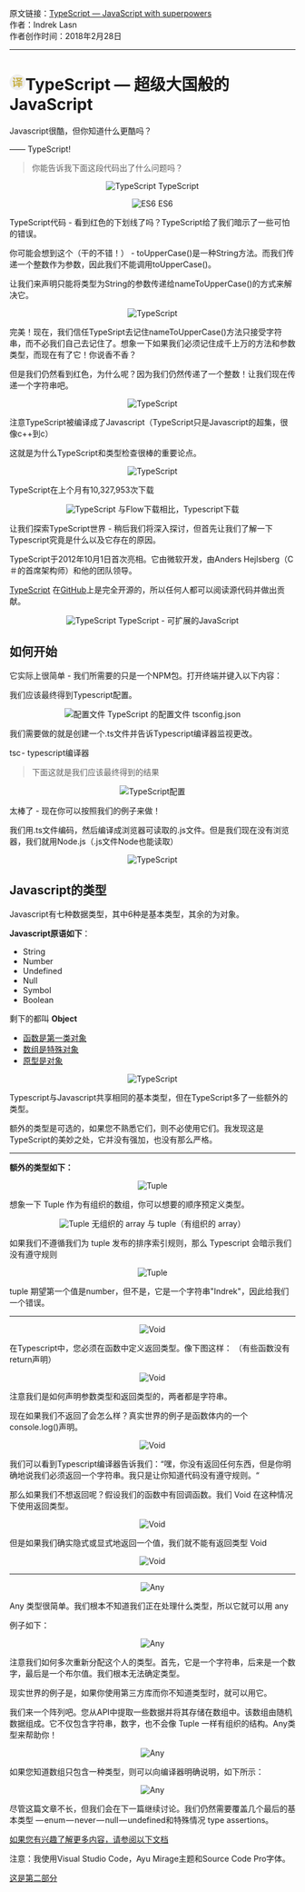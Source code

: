 原文链接：[TypeScript — JavaScript with superpowers](https://medium.freecodecamp.org/typescript-javascript-with-super-powers-a333b0fcabc9 "TypeScript — 超级大国般的JavaScript") <br/>
作者：Indrek Lasn <br/>
作者创作时间：2018年2月28日

------------------------------------------------------------------------------------------------

# <img src="https://github.com/jimwong666/FEstart/blob/master/translatedArticles/images/publicFile/icon_teranlation.png" alt="译文">TypeScript — 超级大国般的JavaScript

Javascript很酷，但你知道什么更酷吗？

—— TypeScript!

> 你能告诉我下面这段代码出了什么问题吗？

<p align="center">
<img src="https://www.strilliant.com/images/1*IgMNDPa6Oq8De5f7Pvnmnw.png" alt="TypeScript">
TypeScript
</p>

<p align="center">
<img src="https://www.strilliant.com/images/1*TV6Dyfy3Bmul2JPC7eyKaQ.png" alt="ES6">
ES6
</p>

TypeScript代码 - 看到红色的下划线了吗？TypeScript给了我们暗示了一些可怕的错误。

你可能会想到这个（干的不错！） - toUpperCase()是一种String方法。而我们传递一个整数作为参数，因此我们不能调用toUpperCase()。

让我们来声明只能将类型为String的参数传递给nameToUpperCase()的方式来解决它。

<p align="center">
<img src="https://www.strilliant.com/images/1*N0xiNAjnnX3CijE82PpTjA.png" alt="TypeScript">
</p>

完美！现在，我们信任TypeSript去记住nameToUpperCase()方法只接受字符串，而不必我们自己去记住了。想象一下如果我们必须记住成千上万的方法和参数类型，而现在有了它！你说香不香？

但是我们仍然看到红色，为什么呢？因为我们仍然传递了一个整数！让我们现在传递一个字符串吧。

<p align="center">
<img src="https://www.strilliant.com/images/1*4JtcPUxZ7NPyf5gxhPqs2Q.png" alt="TypeScript">
</p>

注意TypeScript被编译成了Javascript（TypeScript只是Javascript的超集，很像c++到c）

这就是为什么TypeScript和类型检查很棒的重要论点。

<p align="center">
<img src="https://www.strilliant.com/images/1*AgAGlFdiYSiYKZLW9fNvuw.png" alt="TypeScript">
</p>

TypeScript在上个月有10,327,953次下载

<p align="center">
<img src="https://www.strilliant.com/images/1*12nXNNgYHMLqWl7FWe4mwQ.png" alt="TypeScript">
与Flow下载相比，Typescript下载
</p>

让我们探索TypeScript世界 - 稍后我们将深入探讨，但首先让我们了解一下Typescript究竟是什么以及它存在的原因。

TypeScript于2012年10月1日首次亮相。它由微软开发，由Anders Hejlsberg（C＃的首席架构师）和他的团队领导。

[TypeScript](https://www.typescriptlang.org/ "TypeScript") 在[GitHub](https://github.com/Microsoft/TypeScript "GitHub")上是完全开源的，所以任何人都可以阅读源代码并做出贡献。

<p align="center">
<img src="https://www.strilliant.com/images/1*4DNoN1QejqOlOFNft6teuw.png" alt="TypeScript">
TypeScript - 可扩展的JavaScript
</p>

## 如何开始

它实际上很简单 - 我们所需要的只是一个NPM包。打开终端并键入以下内容：

我们应该最终得到Typescript配置。

<p align="center">
<img src="https://www.strilliant.com/images/1*0a1jcXX5gYTRnVCkgisYbQ.png" alt="配置文件">
TypeScript 的配置文件 tsconfig.json
</p>

我们需要做的就是创建一个.ts文件并告诉Typescript编译器监视更改。

tsc - typescript编译器

> 下面这就是我们应该最终得到的结果

<p align="center">
<img src="https://www.strilliant.com/images/1*ervvuE5kcy2isO1zTDL_0w.png" alt="TypeScript配置">
</p>

太棒了 - 现在你可以按照我们的例子来做！

我们用.ts文件编码，然后编译成浏览器可读取的.js文件。但是我们现在没有浏览器，我们就用Node.js（.js文件Node也能读取）

<p align="center">
<img src="https://www.strilliant.com/images/1*6VLCkqegvidS5dJm-e7zSA.png" alt="TypeScript">
</p>

## Javascript的类型

Javascript有七种数据类型，其中6种是基本类型，其余的为对象。

**Javascript原语如下**：

* String
* Number
* Undefined
* Null
* Symbol
* Boolean

剩下的都叫 **Object**

* [函数是第一类对象](https://en.wikipedia.org/wiki/Function_object#In_JavaScript "Functions are first class objects")
* [数组是特殊对象](https://stackoverflow.com/questions/5048371/are-javascript-arrays-primitives-strings-objects/5048482#5048482 "Arrays are special objects")
* [原型是对象](http://raganwald.com/2015/06/10/mixins.html "Prototypes are objects")

<p align="center">
<img src="https://www.strilliant.com/images/1*9FeYC-4ZEsKAQ565pEdTqw.png" alt="TypeScript">
</p>

Typescript与Javascript共享相同的基本类型，但在TypeScript多了一些额外的类型。

额外的类型是可选的，如果您不熟悉它们，则不必使用它们。我发现这是TypeScript的美妙之处，它并没有强加，也没有那么严格。

<hr />

**额外的类型如下：**

<p align="center">
<img src="https://www.strilliant.com/images/1*QlcVGtDb2FVJjkQRIh6gLQ.png" alt="Tuple">
</p>

想象一下 Tuple 作为有组织的数组，你可以想要的顺序预定义类型。

<p align="center">
<img src="https://www.strilliant.com/images/1*tF_IxeUVobcsA2BiBbConA.png" alt="Tuple">
无组织的 array 与 tuple（有组织的 array）
</p>

如果我们不遵循我们为 tuple 发布的排序索引规则，那么 Typescript 会暗示我们没有遵守规则

<p align="center">
<img src="https://www.strilliant.com/images/1*6LvBeYZZrPTaxNIBkzQKAQ.png" alt="Tuple">
</p>

tuple 期望第一个值是number，但不是，它是一个字符串"Indrek"，因此给我们一个错误。

<hr />

<p align="center">
<img src="https://www.strilliant.com/images/1*Bto4sAfIzfV3EIyYS04JmA.png" alt="Void">
</p>

在Typescript中，您必须在函数中定义返回类型。像下图这样：
（有些函数没有return声明）

<p align="center">
<img src="https://www.strilliant.com/images/1*AboEEgZSSq9YvI-Y6KLBgA.png" alt="Void">
</p>

注意我们是如何声明参数类型和返回类型的，两者都是字符串。

现在如果我们不返回了会怎么样？真实世界的例子是函数体内的一个console.log()声明。

<p align="center">
<img src="https://www.strilliant.com/images/1*EI69g4tgKBUJYp6BZkignQ.png" alt="Void">
</p>

我们可以看到Typescript编译器告诉我们：“嘿，你没有返回任何东西，但是你明确地说我们必须返回一个字符串。我只是让你知道代码没有遵守规则。“

那么如果我们不想返回呢？假设我们的函数中有回调函数。我们 Void 在这种情况下使用返回类型。

<p align="center">
<img src="https://www.strilliant.com/images/1*JJdm0IAG6MOvVwKh-XUS-w.png" alt="Void">
</p>

但是如果我们确实隐式或显式地返回一个值，我们就不能有返回类型 Void

<p align="center">
<img src="https://www.strilliant.com/images/1*LYPDIzRpqPZtg03qMz_5SQ.png" alt="Void">
</p>

<hr />

<p align="center">
<img src="https://www.strilliant.com/images/1*DHGUJYw9MdbnobyC1wf0Pg.png" alt="Any">
</p>

Any 类型很简单。我们根本不知道我们正在处理什么类型，所以它就可以用 any

例子如下：

<p align="center">
<img src="https://www.strilliant.com/images/1*aDKDyw7uN7cbA7QMjpm3GA.png" alt="Any">
</p>

注意我们如何多次重新分配这个人的类型。首先，它是一个字符串，后来是一个数字，最后是一个布尔值。我们根本无法确定类型。

现实世界的例子是，如果你使用第三方库而你不知道类型时，就可以用它。

我们来一个阵列吧。您从API中提取一些数据并将其存储在数组中。该数组由随机数据组成。它不仅包含字符串，数字，也不会像 Tuple 一样有组织的结构。Any类型来帮助你！

<p align="center">
<img src="https://www.strilliant.com/images/1*nDGWiVcZHWXRPT3NMqHeuQ.png" alt="Any">
</p>

如果您知道数组只包含一种类型，则可以向编译器明确说明，如下所示：

<p align="center">
<img src="https://www.strilliant.com/images/1*AT2v5vHOq9_kuraL2E2hnA.png" alt="Any">
</p>

尽管这篇文章不长，但我们会在下一篇继续讨论。我们仍然需要覆盖几个最后的基本类型 — enum — never — null — undefined和特殊情况 type assertions。

[如果您有兴趣了解更多内容，请参阅以下文档](https://www.typescriptlang.org/docs/handbook/basic-types.html "TypeScript")

注意：我使用Visual Studio Code，Ayu Mirage主题和Source Code Pro字体。

[这是第二部分](https://www.strilliant.com/2018/03/08/typescript-%E2%80%94-javascript-with-superpowers-%E2%80%94-part-ii-%E2%80%93-cleversonder-%E2%80%93-medium/ "TypeScript — JavaScript with superpowers II")